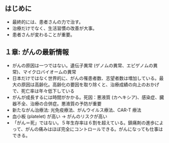 ## はじめに

* 最終的には、患者さんの力で治す。
* 治療だけでなく、生活習慣の改善が大事。
* 患者さんが変わることが重要。

## １章: がんの最新情報

* がんの原因は一つではない。遺伝子異常 (ゲノムの異常、エピゲノムの異常)、マイクロバイオームの異常
* 日本だけではなく世界的に、がんの罹患者数、志望者数は増加している。最大の原因は高齢化。高齢化の要因を取り除くと、治療成績の向上のおかげで、死亡率は年々低下している
* がんが成長するには時間がかかる。死因：悪液質 (カヘキシア)、感染症、臓器不全、治療の合併症。悪液質の予防が重要
* 新たながん治療法: 光免疫療法、がんウイルス療法、CAR-T 療法
* 血小板 (platelet) が高い → がんのリスクが高い
* 「がん＝死」ではない。５年生存率は６割を超えている。鎮痛剤の進歩によって、がんの痛みはほぼ完全にコントロールできる。がんになっても仕事はできる。
